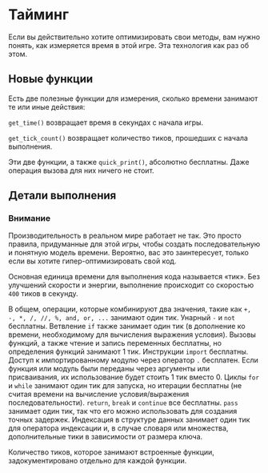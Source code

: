 # Тайминг
Если вы действительно хотите оптимизировать свои методы, вам нужно понять, как измеряется время в этой игре. Эта технология как раз об этом.

## Новые функции
Есть две полезные функции для измерения, сколько времени занимают те или иные действия:

`get_time()` возвращает время в секундах с начала игры.

`get_tick_count()` возвращает количество тиков, прошедших с начала выполнения.

Эти две функции, а также `quick_print()`, абсолютно бесплатны. Даже операция вызова для них ничего не стоит.

## Детали выполнения

### Внимание
Производительность в реальном мире работает не так. Это просто правила, придуманные для этой игры, чтобы создать последовательную и понятную модель времени.
Вероятно, вас это заинтересует, только если вы хотите гипер-оптимизировать свой код.


Основная единица времени для выполнения кода называется «тик». Без улучшений скорости и энергии, выполнение происходит со скоростью `400` тиков в секунду.

В общем, операции, которые комбинируют два значения, такие как `+, -, *, /, //, %, and, or, ...` занимают один тик.
Унарный `-` и `not` бесплатны.
Ветвление `if` также занимает один тик (в дополнение ко времени, необходимому для вычисления выражения условия).
Вызовы функций, а также чтение и запись переменных бесплатны, но определения функций занимают 1 тик.
Инструкции `import` бесплатны.
Доступ к импортированному модулю через оператор `.` бесплатен.
Если функция или модуль были переданы через аргументы или присваивания, их использование будет стоить 1 тик вместо 0.
Циклы `for` и `while` занимают один тик для запуска, но итерации бесплатны (не считая времени на вычисление условия/выражения последовательности).
`return`, `break` и `continue` все бесплатны.
`pass` занимает один тик, так что его можно использовать для создания точных задержек.
Индексация в структуре данных занимает один тик для оператора индексации и, в случае словаря или множества, дополнительные тики в зависимости от размера ключа.

Количество тиков, которое занимают встроенные функции, задокументировано отдельно для каждой функции.